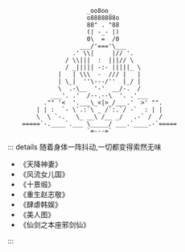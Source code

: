                           _oo8oo_
                          o8888888o
                          88" . "88
                          (| -_- |)
                          0\  =  /0
                        ___/'==='\___
                      .' \\|     |// '.
                    / \\|||  :  |||// \
                    / _||||| -:- |||||_ \
                  |   | \\\  -  /// |   |
                  | \_|  ''\---/''  |_/ |
                  \  .-\__  '-'  __/-.  /
                ___'. .'  /--.--\  '. .'___
              ."" '<  '.___\_<|>_/___.'  >' "".
            | | :  `- \`.:`\ _ /`:.`/ -`  : | |
            \  \ `-.   \_ __\ /__ _/   .-` /  /
        =====`-.____`.___ \_____/ ___.`____.-`=====
                          `=---=`

::: details 随着身体一阵抖动,一切都变得索然无味

* 《天降神妻》
* 《风流女儿国》
* 《十景缎》
* 《重生赵志敬》
* 《肆虐韩娱》
* 《美人图》
* 《仙剑之本座邪剑仙》

:::